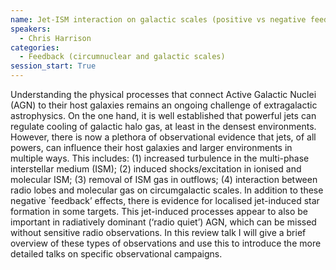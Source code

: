 ```yaml
---
name: Jet-ISM interaction on galactic scales (positive vs negative feedback)
speakers:
  - Chris Harrison
categories:
  - Feedback (circumnuclear and galactic scales)
session_start: True
---
```

Understanding the physical processes that connect Active Galactic Nuclei (AGN) to their host galaxies remains an ongoing challenge of extragalactic astrophysics. On the one hand, it is well established that powerful jets can regulate cooling of galactic halo gas, at least in the densest environments. However, there is now a plethora of observational evidence that jets, of all powers, can influence their host galaxies and larger environments in multiple ways. This includes: (1) increased turbulence in the multi-phase interstellar medium (ISM); (2) induced shocks/excitation in ionised and molecular ISM; (3) removal of ISM gas in outflows; (4) interaction between radio lobes and molecular gas on circumgalactic scales. In addition to these negative `feedback’ effects, there is evidence for localised jet-induced star formation in some targets. This jet-induced processes appear to also be important in radiatively dominant (‘radio quiet’) AGN, which can be missed without sensitive radio observations. In this review talk I will give a brief overview of these types of observations and use this to introduce the more detailed talks on specific observational campaigns.